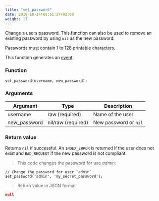 ```yaml
---
title: "set_password"
date: 2019-10-14T09:51:37+02:00
weight: 17
---
```


Change a users password. This function can also be used to remove an existing
password by using `nil` as the new password.

Passwords must contain 1 to 128 printable characters.

This function generates an [event](../../events).

### Function
`set_password(username, new_password);`

### Arguments
Argument | Type | Description
--------- | ----------- | -----------
username | raw (required) | Name of the user
new_password | nil/raw (required) | New password or `nil`

### Return value
Returns `nil` if successful. An `INDEX_ERROR` is returned
if the user does not exist and `BAD_REQUEST` if the new password is not compliant.

> This code changes the password for use *admin*:

```
// Change the password for user `admin`
set_password('admin', 'my_secret_password');
```

> Return value in JSON format

```json
null
```
